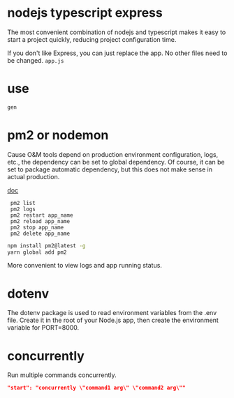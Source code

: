 # nodejs typescript express 

The most convenient combination of nodejs and typescript makes it easy to start a project quickly, reducing project configuration time.


If you don't like Express, you can just replace the app. No other files need to be changed. `app.js`


# use

```bash
gen 
```

# pm2 or nodemon 

Cause O&M tools depend on production environment configuration, logs, etc., the dependency can be set to global dependency. Of course, it can be set to package automatic dependency, but this does not make sense in actual production.

[doc](https://pm2.keymetrics.io/docs/usage/quick-start/)

```
 pm2 list
 pm2 logs
 pm2 restart app_name
 pm2 reload app_name
 pm2 stop app_name
 pm2 delete app_name
```


```bash
npm install pm2@latest -g
yarn global add pm2
```

More convenient to view logs and app running status.


# dotenv

The dotenv package is used to read environment variables from the .env file. Create it in the root of your Node.js app, then create the environment variable for PORT=8000.


# concurrently

Run multiple commands concurrently. 

```json
"start": "concurrently \"command1 arg\" \"command2 arg\""
```